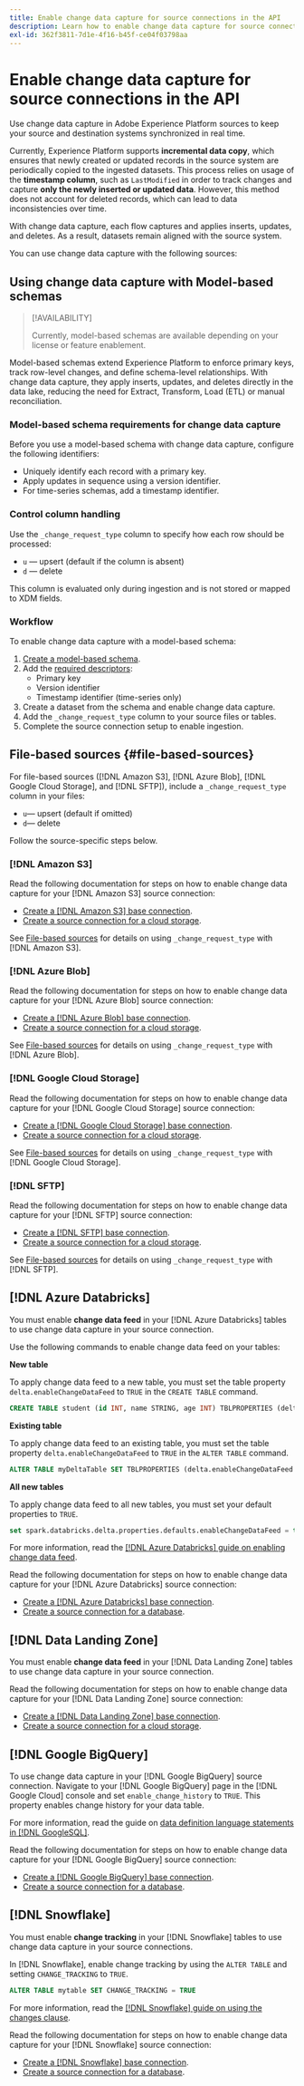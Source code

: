 ```yaml
---
title: Enable change data capture for source connections in the API
description: Learn how to enable change data capture for source connections in the API
exl-id: 362f3811-7d1e-4f16-b45f-ce04f03798aa
---
```

# Enable change data capture for source connections in the API

Use change data capture in Adobe Experience Platform sources to keep your source and destination systems synchronized in real time.

Currently, Experience Platform supports **incremental data copy**, which ensures that newly created or updated records in the source system are periodically copied to the ingested datasets. This process relies on usage of the **timestamp column**, such as `LastModified` in order to track changes and capture **only the newly inserted or updated data**. However, this method does not account for deleted records, which can lead to data inconsistencies over time.

With change data capture, each flow captures and applies inserts, updates, and deletes. As a result, datasets remain aligned with the source system.

You can use change data capture with the following sources:

## Using change data capture with Model-based schemas

>[!AVAILABILITY]
>
>Currently, model-based schemas are available depending on your license or feature enablement.

Model-based schemas extend Experience Platform to enforce primary keys, track row-level changes, and define schema-level relationships. With change data capture, they apply inserts, updates, and deletes directly in the data lake, reducing the need for Extract, Transform, Load (ETL) or manual reconciliation.

### Model-based schema requirements for change data capture

Before you use a model-based schema with change data capture, configure the following identifiers:

* Uniquely identify each record with a primary key.  
* Apply updates in sequence using a version identifier.  
* For time-series schemas, add a timestamp identifier.

### Control column handling

Use the `_change_request_type` column to specify how each row should be processed:

* `u` — upsert (default if the column is absent)  
* `d` — delete  

This column is evaluated only during ingestion and is not stored or mapped to XDM fields.  

### Workflow

To enable change data capture with a model-based schema:

1. [Create a model-based schema](../../../xdm/ui/resources/schemas#create-a-relational-schema).  
2. Add the [required descriptors](../../../xdm/api/descriptors.md#relationship-descriptor):  
   * Primary key  
   * Version identifier  
   * Timestamp identifier (time-series only)
3. Create a dataset from the schema and enable change data capture.  
4. Add the `_change_request_type` column to your source files or tables.  
5. Complete the source connection setup to enable ingestion.  

## File-based sources {#file-based-sources}

For file-based sources ([!DNL Amazon S3], [!DNL Azure Blob], [!DNL Google Cloud Storage], and [!DNL SFTP]), include a `_change_request_type` column in your files:

* `u`— upsert (default if omitted)  
* `d`— delete  

Follow the source-specific steps below.

### [!DNL Amazon S3]

Read the following documentation for steps on how to enable change data capture for your [!DNL Amazon S3] source connection:

* [Create a [!DNL Amazon S3] base connection](../api/create/cloud-storage/s3.md).  
* [Create a source connection for a cloud storage](../api/collect/cloud-storage.md#create-a-source-connection).  

See [File-based sources](#file-based-sources) for details on using `_change_request_type` with [!DNL Amazon S3].

### [!DNL Azure Blob]

Read the following documentation for steps on how to enable change data capture for your [!DNL Azure Blob] source connection:

* [Create a [!DNL Azure Blob] base connection](../api/create/cloud-storage/blob.md).  
* [Create a source connection for a cloud storage](../api/collect/cloud-storage.md#create-a-source-connection).

See [File-based sources](#file-based-sources) for details on using `_change_request_type` with [!DNL Azure Blob].

### [!DNL Google Cloud Storage]

Read the following documentation for steps on how to enable change data capture for your [!DNL Google Cloud Storage] source connection:

* [Create a [!DNL Google Cloud Storage] base connection](../api/create/cloud-storage/google.md).  
* [Create a source connection for a cloud storage](../api/collect/cloud-storage.md#create-a-source-connection).

See [File-based sources](#file-based-sources) for details on using `_change_request_type` with [!DNL Google Cloud Storage].

### [!DNL SFTP]

Read the following documentation for steps on how to enable change data capture for your [!DNL SFTP] source connection:

* [Create a [!DNL SFTP] base connection](../api/create/cloud-storage/sftp.md).  
* [Create a source connection for a cloud storage](../api/collect/cloud-storage.md#create-a-source-connection).

See [File-based sources](#file-based-sources) for details on using `_change_request_type` with [!DNL SFTP].

## [!DNL Azure Databricks]

You must enable **change data feed** in your [!DNL Azure Databricks] tables to use change data capture in your source connection.

Use the following commands to enable change data feed on your tables:

**New table**

To apply change data feed to a new table, you must set the table property `delta.enableChangeDataFeed` to `TRUE` in the  `CREATE TABLE` command.

```sql
CREATE TABLE student (id INT, name STRING, age INT) TBLPROPERTIES (delta.enableChangeDataFeed = true)
```

**Existing table**

To apply change data feed to an existing table, you must set the table property `delta.enableChangeDataFeed` to `TRUE` in the  `ALTER TABLE` command.

```sql
ALTER TABLE myDeltaTable SET TBLPROPERTIES (delta.enableChangeDataFeed = true)
```

**All new tables**

To apply change data feed to all new tables, you must set your default properties to `TRUE`.

```sql
set spark.databricks.delta.properties.defaults.enableChangeDataFeed = true;
```

For more information, read the [[!DNL Azure Databricks] guide on enabling change data feed](https://docs.databricks.com/aws/en/delta/delta-change-data-feed#enable-change-data-feed).

Read the following documentation for steps on how to enable change data capture for your [!DNL Azure Databricks] source connection:

* [Create a [!DNL Azure Databricks] base connection](../api/create/databases/databricks.md).
* [Create a source connection for a database](../api/collect/database-nosql.md#create-a-source-connection).

## [!DNL Data Landing Zone]

You must enable **change data feed** in your [!DNL Data Landing Zone] tables to use change data capture in your source connection.

Read the following documentation for steps on how to enable change data capture for your [!DNL Data Landing Zone] source connection:

* [Create a [!DNL Data Landing Zone] base connection](../api/create/cloud-storage/data-landing-zone.md).
* [Create a source connection for a cloud storage](../api/collect/cloud-storage.md#create-a-source-connection).

## [!DNL Google BigQuery]

To use change data capture in your [!DNL Google BigQuery] source connection. Navigate to your [!DNL Google BigQuery] page in the [!DNL Google Cloud] console and set `enable_change_history` to `TRUE`. This property enables change history for your data table.

For more information, read the guide on [data definition language statements in [!DNL GoogleSQL]](https://cloud.google.com/bigquery/docs/reference/standard-sql/data-definition-language#table_option_list).

Read the following documentation for steps on how to enable change data capture for your [!DNL Google BigQuery] source connection:

* [Create a [!DNL Google BigQuery] base connection](../api/create/databases/bigquery.md).
* [Create a source connection for a database](../api/collect/database-nosql.md#create-a-source-connection).

## [!DNL Snowflake]

You must enable **change tracking** in your [!DNL Snowflake] tables to use change data capture in your source connections.

In [!DNL Snowflake], enable change tracking by using the `ALTER TABLE` and setting `CHANGE_TRACKING` to `TRUE`.

```sql
ALTER TABLE mytable SET CHANGE_TRACKING = TRUE
```

For more information, read the [[!DNL Snowflake] guide on using the changes clause](https://docs.snowflake.com/en/sql-reference/constructs/changes#usage-notes).

Read the following documentation for steps on how to enable change data capture for your [!DNL Snowflake] source connection:

* [Create a [!DNL Snowflake] base connection](../api/create/databases/snowflake.md).
* [Create a source connection for a database](../api/collect/database-nosql.md#create-a-source-connection).
